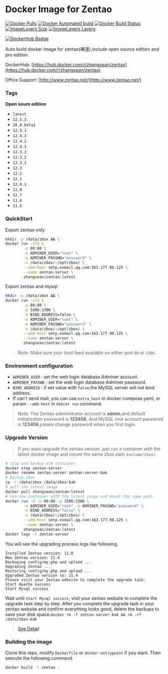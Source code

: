 # Docker Image for Zentao
[![Docker Pulls](https://img.shields.io/docker/pulls/zhangsean/zentao.svg)](https://hub.docker.com/r/zhangsean/zentao)
[![Docker Automated build](https://img.shields.io/docker/automated/zhangsean/zentao.svg)](https://hub.docker.com/r/zhangsean/zentao)
[![Docker Build Status](https://img.shields.io/docker/build/zhangsean/zentao.svg)](https://hub.docker.com/r/zhangsean/zentao)
[![ImageLayers Size](https://img.shields.io/microbadger/image-size/zhangsean/zentao/latest.svg)](https://hub.docker.com/r/zhangsean/zentao)
[![ImageLayers Layers](https://img.shields.io/microbadger/layers/zhangsean/zentao/latest.svg)](https://hub.docker.com/r/zhangsean/zentao)

[![DockerHub Badge](https://dockeri.co/image/zhangsean/zentao)](https://hub.docker.com/r/zhangsean/zentao)

Auto build docker image for zentao(禅道),include open source edition and pro edition.

DockerHub: [https://hub.docker.com/r/zhangsean/zentao](https://hub.docker.com/r/zhangsean/zentao)

Office Support: [http://www.zentao.net/](http://www.zentao.net/)

### Tags

**Open soure edition**

- `latest`
- `12.5.3`
- `20.0.beta1`
- `12.5.1`
- `12.4.3`
- `12.4.2`
- `12.4.1`
- `12.3.3`
- `12.3.2`
- `12.3.1`
- `12.3`
- `12.2`
- `12.1`
- `12.0.1`
- `12.0`
- `11.7`
- `11.6`
- `11.5`

### QuickStart

Export zentao only:

``` bash
mkdir -p /data/zbox && \
docker run -itd \
        -p 80:80 \
        -e ADMINER_USER="root" \
        -e ADMINER_PASSWD="password" \
        -v /data/zbox/:/opt/zbox/ \
        --add-host smtp.exmail.qq.com:163.177.90.125 \
        --name zentao-server \
        zhangsean/zentao:latest
```

Export zentao and mysql:

``` bash
mkdir -p /data/zbox && \
docker run -itd \
        -p 80:80 \
        -p 3306:3306 \
        -e BIND_ADDRESS=false \
        -e ADMINER_USER="root" \
        -e ADMINER_PASSWD="password" \
        -v /data/zbox/:/opt/zbox/ \
        --add-host smtp.exmail.qq.com:163.177.90.125 \
        --name zentao-server \
        zhangsean/zentao:latest
```

> Note: Make sure your host feed available on either port `80` or `3306`.

### Environment configuration

* `ADMINER_USER` : set the web login database Adminer account.
* `ADMINER_PASSWD` : set the web login database Adminer password.
* `BIND_ADDRESS` : if set value with `false`,the MySQL server will not bind address.
* If can't send mail, you can use `extra_host` in docker-compose.yaml, or param `--add-host` in `dokcer run` command.

> Note:
The Zentao administrator account is **admin**,and default initialization password is **123456**.
And MySQL root account password is **123456**,please change password when you first login.

### Upgrade Version

> If you want upgrade the zentao version, just run a container with the latest docker image and mount the same zbox path `$volume/zbox/`.

```bash
# stop and backup old container
docker stop zentao-server
docker rename zentao-server zentao-server-bak
# backup zbox
cp -r /data/zbox /data/zbox-bak
# pull the latest image
docker pull zhangsean/zentao:latest
# run new container with the latest image and mount the same path
docker run -d -p 80:80 -p 3306:3306 \
        -e ADMINER_USER="root" -e ADMINER_PASSWD="password" \
        -e BIND_ADDRESS="false" \
        -v /data/zbox/:/opt/zbox/ \
        --add-host smtp.exmail.qq.com:163.177.90.125 \
        --name zentao-server \
        zhangsean/zentao:latest
docker logs -f zentao-server
```
You will see the upgrading process logs like following.
```
Installed Zentao version: 11.0
New Zentao version: 11.4
Backuping config/my.php and upload ...
Upgrading Zentao ...
Restoring config/my.php and upload ...
Upgraded Zentao version to: 11.4
Please visit your Zentao website to complete the upgrade task.
Start Apache success
Start Mysql success
```
Wait until `Start Mysql success`, visit your zentao website to complete the upgrade task step by step.
After you complete the upgrade task in your zentao website and confirm everything looks good, delete the backups to save your disk space.`docker rm -f zentao-server-bak && rm -rf /data/zbox-bak`
> [See Detail](https://www.zentao.net/book/zentaopmshelp/67.html)

### Building the image

Clone this repo, modify `Dockerfile` or `docker-entrypoint` if you want.
Then execute the following command:

```bash
docker build -t zentao .
```
